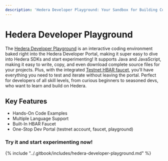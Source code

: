 ```yaml
---
description: 'Hedera Developer Playground: Your Sandbox for Building Cool Stuff'
---
```


# Hedera Developer Playground

The [Hedera Developer Playground](https://portal.hedera.com/playground) is an interactive coding environment baked right into the Hedera Developer Portal, making it super easy to dive into Hedera SDKs and start experimenting! It supports Java and JavaScript, making it easy to write, copy, and even download complete source files for your projects. Plus, with the integrated [Testnet HBAR faucet](https://portal.hedera.com/faucet), you’ll have everything you need to test and iterate without leaving the portal. Perfect for developers of all skill levels, from curious beginners to seasoned devs, who want to learn and build on Hedera.&#x20;

## Key Features

* Hands-On Code Examples
* Multiple Language Support
* Built-In HBAR Faucet&#x20;
* One-Stop Dev Portal (testnet account, faucet, playground)

### Try it and start experimenting now!

{% include "../.gitbook/includes/hedera-developer-playground.md" %}
